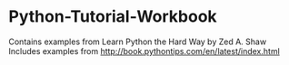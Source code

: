 # Python-Tutorial-Workbook
Contains examples from Learn Python the Hard Way by Zed A. Shaw
Includes examples from http://book.pythontips.com/en/latest/index.html 
